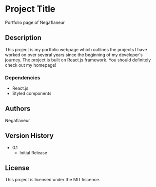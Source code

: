 # Project Title

Portfolio page of Negaflaneur

## Description
This project is my portfolio webpage which outlines the projects I have worked on over several years since the beginning of my developer`s journey. The project is built on React.js framework. You should definitely check out my homepage!


### Dependencies

* React.js
* Styled components 


## Authors

Negaflaneur 

## Version History

* 0.1
    * Initial Release

## License

This project is licensed under the MIT liscence.

